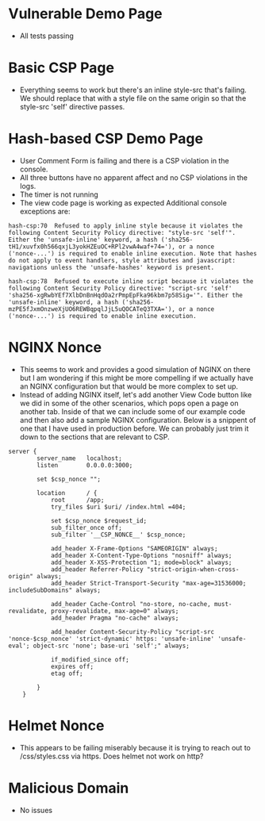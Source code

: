 # Vulnerable Demo Page

- All tests passing

# Basic CSP Page

- Everything seems to work but there's an inline style-src that's failing.  We should replace that with a style file on the same origin so that the style-src 'self' directive passes. 

# Hash-based CSP Demo Page

- User Comment Form is failing and there is a CSP violation in the console.
- All three buttons have no apparent affect and no CSP violations in the logs.
- The timer is not running
- The view code page is working as expected
Additional console exceptions are:
```
hash-csp:70  Refused to apply inline style because it violates the following Content Security Policy directive: "style-src 'self'". Either the 'unsafe-inline' keyword, a hash ('sha256-tH1/xuvfx0h566qxjL3yokHZEuOC+RPl2vwA4waf+74='), or a nonce ('nonce-...') is required to enable inline execution. Note that hashes do not apply to event handlers, style attributes and javascript: navigations unless the 'unsafe-hashes' keyword is present.

hash-csp:78  Refused to execute inline script because it violates the following Content Security Policy directive: "script-src 'self' 'sha256-xgRwbYEf7XlbDnBnHqdOa2rPmpEpFka96kbm7p58Sig='". Either the 'unsafe-inline' keyword, a hash ('sha256-mzPE5fJxmOnzweXjUO6REWBqpqlJjL5uQOCATeQ3TXA='), or a nonce ('nonce-...') is required to enable inline execution.
```

# NGINX Nonce
- This seems to work and provides a good simulation of NGINX on there but I am wondering if this might be more compelling if we actually have an NGINX configuration but that would be more complex to set up.
- Instead of adding NGINX itself, let's add another View Code button like we did in some of the other scenarios, which pops open a page on another tab.  Inside of that we can include some of our example code and then also add a sample NGINX configuration.  Below is a snippent of one that I have used in production before.  We can probably just trim it down to the sections that are relevant to CSP.
```nginx configuration
server {
        server_name   localhost;
        listen        0.0.0.0:3000;

        set $csp_nonce "";

        location      / {
            root      /app;
            try_files $uri $uri/ /index.html =404;

            set $csp_nonce $request_id;
            sub_filter_once off;
            sub_filter '__CSP_NONCE__' $csp_nonce;

            add_header X-Frame-Options "SAMEORIGIN" always;
            add_header X-Content-Type-Options "nosniff" always;
            add_header X-XSS-Protection "1; mode=block" always;
            add_header Referrer-Policy "strict-origin-when-cross-origin" always;
            add_header Strict-Transport-Security "max-age=31536000; includeSubDomains" always;

            add_header Cache-Control "no-store, no-cache, must-revalidate, proxy-revalidate, max-age=0" always;
            add_header Pragma "no-cache" always;

            add_header Content-Security-Policy "script-src 'nonce-$csp_nonce' 'strict-dynamic' https: 'unsafe-inline' 'unsafe-eval'; object-src 'none'; base-uri 'self';" always;

            if_modified_since off;
            expires off;
            etag off;

        }
    }
```

# Helmet Nonce
- This appears to be failing miserably because it is trying to reach out to /css/styles.css via https.  Does helmet not work on http?

# Malicious Domain
- No issues